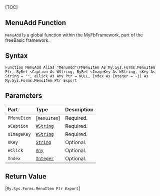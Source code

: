 [TOC]
## MenuAdd Function

`MenuAdd` Is a global function within the MyFbFramework, part of the freeBasic framework.
## Syntax

```freeBasic
Function MenuAdd Alias "MenuAdd"(PMenuItem As My.Sys.Forms.MenuItem Ptr, ByRef sCaption As WString, ByRef sImageKey As WString, sKey As String = "", eClick As Any Ptr = NULL, Index As Integer = -1) As My.Sys.Forms.MenuItem Ptr Export
```

## Parameters

|Part|Type|Description|
| :------------ | :------------ | :------------ |
|`PMenuItem`|[`MenuItem`]|Required.|
|`sCaption`|[`WString`]("https://www.freebasic.net/wiki/KeyPgWString")|Required.|
|`sImageKey`|[`WString`]("https://www.freebasic.net/wiki/KeyPgWString")|Required.|
|`sKey`|[`String`]("https://www.freebasic.net/wiki/KeyPgString")|Optional.|
|`eClick`|[`Any`]("https://www.freebasic.net/wiki/KeyPgAny")|Optional.|
|`Index`|[`Integer`]("https://www.freebasic.net/wiki/KeyPgInteger")|Optional.|

## Return Value
[`My.Sys.Forms.MenuItem Ptr Export`]

